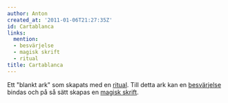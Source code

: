 ```yaml
---
author: Anton
created_at: '2011-01-06T21:27:35Z'
id: Cartablanca
links:
  mention:
  - besvärjelse
  - magisk skrift
  - ritual
title: Cartablanca
---
```


Ett "blankt ark" som skapats med en [ritual]. Till detta ark kan en [besvärjelse] bindas och på så
sätt skapas en [magisk skrift].

  [ritual]: ritual
  [besvärjelse]: besvärjelse
  [magisk skrift]: magisk_skrift
